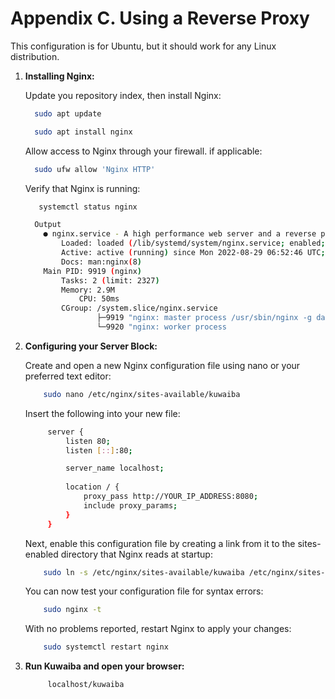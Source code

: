# Appendix C. Using a Reverse Proxy 

This configuration is for Ubuntu, but it should work for any Linux distribution.

1. **Installing Nginx:**
   
    Update you repository index, then install Nginx:
   
    ``` bash
      sudo apt update
    ```
    ``` bash
      sudo apt install nginx
    ```
    
    Allow access to Nginx through your firewall. if applicable:
    
    ``` bash
      sudo ufw allow 'Nginx HTTP'
    ```
    
    Verify that Nginx is running:
   
   ``` bash
      systemctl status nginx
    ```

    ``` bash
      Output
        ● nginx.service - A high performance web server and a reverse proxy server
            Loaded: loaded (/lib/systemd/system/nginx.service; enabled; vendor preset: enabled)
            Active: active (running) since Mon 2022-08-29 06:52:46 UTC; 39min ago
            Docs: man:nginx(8)
        Main PID: 9919 (nginx)
            Tasks: 2 (limit: 2327)
            Memory: 2.9M
                CPU: 50ms
            CGroup: /system.slice/nginx.service
                    ├─9919 "nginx: master process /usr/sbin/nginx -g daemon on; master_process on;"
                    └─9920 "nginx: worker process   

    ```
    

2. **Configuring your Server Block:**
   
    Create and open a new Nginx configuration file using nano or your preferred text editor:

    ``` bash
        sudo nano /etc/nginx/sites-available/kuwaiba
    ```

    Insert the following into your new file:
   
   ``` bash
        server {
            listen 80;
            listen [::]:80;

            server_name localhost;
                
            location / {
                proxy_pass http://YOUR_IP_ADDRESS:8080;
                include proxy_params;
            }
        }
    ```

   Next, enable this configuration file by creating a link from it to the sites-enabled directory that Nginx reads at startup:

    ``` bash
        sudo ln -s /etc/nginx/sites-available/kuwaiba /etc/nginx/sites-enabled/
    ```

    You can now test your configuration file for syntax errors:
    
    ``` bash
        sudo nginx -t
    ```

    With no problems reported, restart Nginx to apply your changes:
    
    ``` bash
        sudo systemctl restart nginx
    ```
3. **Run Kuwaiba and open your browser:**
   
   ``` bash
        localhost/kuwaiba
    ```
